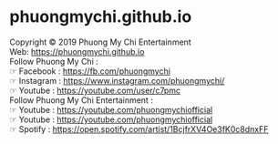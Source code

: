 # phuongmychi.github.io
Copyright © 2019 Phuong My Chi Entertainment <br/>
Web: https://phuongmychi.github.io<br/>
Follow Phuong My Chi :<br/>
☞ Facebook : https://fb.com/phuongmychi<br/>
☞ Instagram : https://www.instagram.com/phuongmychi/<br/>
☞ Youtube : https://youtube.com/user/c7pmc<br/>
Follow Phuong My Chi Entertainment :<br/>
☞ Youtube : https://youtube.com/phuongmychiofficial<br/>
☞ Youtube : https://youtube.com/phuongmychiofficial<br/>
☞ Spotify : https://open.spotify.com/artist/1BcjfrXV4Oe3fK0c8dnxFF




